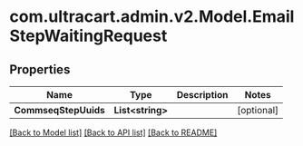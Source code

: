 # com.ultracart.admin.v2.Model.EmailStepWaitingRequest
## Properties

Name | Type | Description | Notes
------------ | ------------- | ------------- | -------------
**CommseqStepUuids** | **List&lt;string&gt;** |  | [optional] 


[[Back to Model list]](../README.md#documentation-for-models) [[Back to API list]](../README.md#documentation-for-api-endpoints) [[Back to README]](../README.md)

